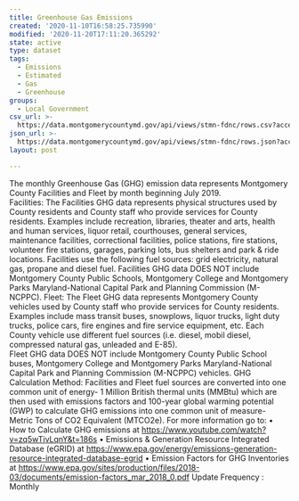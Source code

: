 ```yaml
---
title: Greenhouse Gas Emissions
created: '2020-11-10T16:58:25.735990'
modified: '2020-11-20T17:11:20.365292'
state: active
type: dataset
tags:
  - Emissions
  - Estimated
  - Gas
  - Greenhouse
groups:
  - Local Government
csv_url: >-
  https://data.montgomerycountymd.gov/api/views/stmn-fdnc/rows.csv?accessType=DOWNLOAD
json_url: >-
  https://data.montgomerycountymd.gov/api/views/stmn-fdnc/rows.json?accessType=DOWNLOAD
layout: post

---
```

The monthly Greenhouse Gas (GHG) emission data represents Montgomery County Facilities and Fleet by month beginning July 2019.  
Facilities: The Facilities GHG data represents physical structures used by County residents and County staff who provide services for County residents. Examples include recreation, libraries, theater and arts, health and human services, liquor retail, courthouses, general services, maintenance facilities, correctional facilities, police stations, fire stations, volunteer fire stations, garages, parking lots, bus shelters and park & ride locations. Facilities use the following fuel sources: grid electricity, natural gas, propane and diesel fuel. 
Facilities GHG data DOES NOT include Montgomery County Public Schools, Montgomery College and Montgomery Parks Maryland-National Capital Park and Planning Commission (M-NCPPC). 
Fleet: The Fleet GHG data represents Montgomery County vehicles used by County staff who provide services for County residents. Examples include mass transit buses, snowplows, liquor trucks, light duty trucks, police cars, fire engines and fire service equipment, etc. Each County  vehicle use different fuel sources (i.e. diesel, mobil diesel, compressed natural gas, unleaded and E-85).  
Fleet GHG data DOES NOT include Montgomery County Public School buses, Montgomery College and Montgomery Parks Maryland-National Capital Park and Planning Commission (M-NCPPC) vehicles. 
GHG Calculation Method: Facilities and Fleet fuel sources are converted into one common unit of energy- 1 Million British thermal units (MMBtu) which are then used with emissions factors and 100-year global warming potential (GWP) to calculate GHG emissions into one common unit of measure- Metric Tons of CO2 Equivalent (MTCO2e). 
For more information go to: 
•	How to Calculate GHG emissions at https://www.youtube.com/watch?v=zq5wTjvLqnY&t=186s
•	Emissions & Generation Resource Integrated Database (eGRID) at https://www.epa.gov/energy/emissions-generation-resource-integrated-database-egrid
•	Emission Factors for GHG Inventories at https://www.epa.gov/sites/production/files/2018-03/documents/emission-factors_mar_2018_0.pdf
Update Frequency : Monthly
